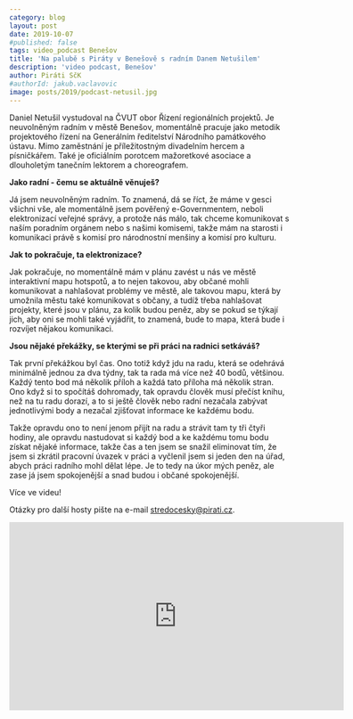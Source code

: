 ```yaml
---
category: blog
layout: post
date: 2019-10-07
#published: false
tags: video_podcast Benešov
title: 'Na palubě s Piráty v Benešově s radním Danem Netušilem'
description: 'video podcast, Benešov'
author: Piráti SčK
#authorId: jakub.vaclavovic
image: posts/2019/podcast-netusil.jpg
---
```


Daniel Netušil vystudoval na ČVUT obor Řízení regionálních projektů. Je neuvolněným radním v městě Benešov, momentálně pracuje jako metodik projektového řízení na Generálním ředitelství Národního památkového ústavu. Mimo zaměstnání je příležitostným divadelním hercem a písničkářem. Také je oficiálním porotcem mažoretkové asociace a dlouholetým tanečním lektorem a choreografem. 

**Jako radní - čemu se aktuálně věnuješ?**

Já jsem neuvolněným radním. To znamená, dá se říct, že máme v gesci všichni vše, ale momentálně jsem pověřený  e-Governmentem, neboli elektronizací veřejné správy, a protože nás málo, tak chceme komunikovat s naším poradním orgánem nebo s našimi komisemi, takže mám na starosti i komunikaci právě s komisí pro národnostní menšiny a komisí pro kulturu. 

**Jak to pokračuje, ta elektronizace?**

Jak pokračuje, no momentálně mám v plánu zavést u nás ve městě interaktivní mapu hotspotů, a to nejen takovou, aby občané mohli komunikovat a nahlašovat problémy ve městě, ale takovou mapu, která by umožnila městu také komunikovat s občany, a tudíž třeba nahlašovat projekty, které jsou v plánu, za kolik budou peněz, aby se pokud se týkají jich, aby oni se mohli také vyjádřit, to znamená, bude to mapa, která bude i rozvíjet nějakou komunikaci.

**Jsou nějaké překážky, se kterými se při práci na radnici setkáváš?**

Tak první překážkou byl čas. Ono totiž když jdu na radu, která se odehrává minimálně jednou za dva týdny, tak ta rada má více než 40 bodů, většinou. Každý tento bod má několik příloh a každá tato příloha má několik stran. Ono když si to spočítáš dohromady, tak opravdu člověk musí přečíst knihu, než na tu radu dorazí, a to si ještě člověk nebo radní nezačala zabývat jednotlivými body a nezačal zjišťovat informace ke každému bodu. 

Takže opravdu ono to není jenom přijít na radu a strávit tam ty tři čtyři hodiny, ale opravdu nastudovat si každý bod a ke každému tomu bodu získat nějaké informace, takže čas a ten jsem se snažil eliminovat tím, že jsem si zkrátil pracovní úvazek v práci a vyčlenil jsem si jeden den na úřad, abych práci radního mohl dělat lépe. Je to tedy na úkor mých peněz, ale zase já jsem spokojenější a snad budou i občané spokojenější.

Více ve videu!

Otázky pro další hosty pište na e-mail stredocesky@pirati.cz.

<iframe width="600" height="338" src="https://www.youtube.com/embed/g1PfsxwMZ6E" frameborder="0" allow="accelerometer; autoplay; encrypted-media; gyroscope; picture-in-picture" allowfullscreen></iframe>
